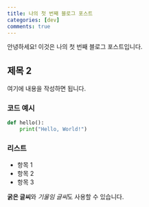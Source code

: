 ```yaml
---
title: 나의 첫 번째 블로그 포스트
categories: [dev]
comments: true
---
```


안녕하세요! 이것은 나의 첫 번째 블로그 포스트입니다.

## 제목 2

여기에 내용을 작성하면 됩니다.

### 코드 예시
```python
def hello():
    print("Hello, World!")
```

### 리스트
- 항목 1
- 항목 2
- 항목 3

**굵은 글씨**와 *기울임 글씨*도 사용할 수 있습니다.
